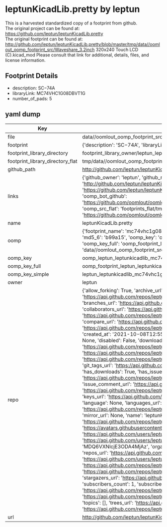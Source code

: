 # leptunKicadLib.pretty by leptun  
This is a harvested standardized copy of a footprint from github.  
The original project can be found at:  
https://github.com/leptun/leptunKicadLib.pretty  
The original footprint can be found at:
http://github.com/leptun/leptunKicadLib.pretty/blob/master/tmp/data//oomlout_oomp_footprint_src/Waveshare_3.2inch 320x240 Touch LCD (C).kicad_mod
Please consult that link for additional, details, files, and license information.  
## Footprint Details
* description: SC−74A  
* libraryLink: MC74VHC1G08DBVT1G  
* number_of_pads: 5  
## yaml dump  
| Key | Value |  
| --- | --- |  
| file | data//oomlout_oomp_footprint_src/leptunKicadLib.pretty/MC74VHC1G08DBVT1G.kicad_mod |  
| footprint | {'description': 'SC−74A', 'libraryLink': 'MC74VHC1G08DBVT1G', 'number_of_pads': 5} |  
| footprint_library_directory | footprint_library_owner/leptun_leptunKicadLib.pretty |  
| footprint_library_directory_flat | tmp/data//oomlout_oomp_footprint_src/footprints_flat/leptun_leptunkicadlib_mc74vhc1g08dbvt1g/working |  
| github_path | http://github.com/leptun/leptunKicadLib.pretty/blob/master/tmp/data//oomlout_oomp_footprint_src/MC74VHC1G08DBVT1G.kicad_mod |  
| links | {'github_owner': 'leptun', 'github_repo_name': 'leptunKicadLib.pretty', 'github_src': 'http://github.com/leptun/leptunKicadLib.pretty/blob/master/tmp/data//oomlout_oomp_footprint_src/Waveshare_3.2inch 320x240 Touch LCD (C).kicad_mod', 'github_src_repo': 'https://github.com/leptun/leptunKicadLib.pretty', 'oomp_bot': 'tmp/data//oomlout_oomp_footprint_src/footprints/leptun_leptunkicadlib_mc74vhc1g08dbvt1g/working', 'oomp_bot_github': 'https://github.com/oomlout/oomlout_oomp_footprint_bot/tree/main/tmp/data//oomlout_oomp_footprint_src/footprints/leptun_leptunkicadlib_mc74vhc1g08dbvt1g/working', 'oomp_src_flat': 'footprints_flat/tmp/data//oomlout_oomp_footprint_src/footprints_flat/leptun_leptunkicadlib_mc74vhc1g08dbvt1g/working', 'oomp_src_flat_github': 'https://github.com/oomlout/oomlout_oomp_footprint_src/tree/main/tmp/data//oomlout_oomp_footprint_src/footprints_flat/leptun_leptunkicadlib_mc74vhc1g08dbvt1g/working'} |  
| name | leptunKicadLib.pretty |  
| oomp | {'footprint_name': 'mc74vhc1g08dbvt1g', 'library_name': 'leptunkicadlib', 'md5': 'b99a15ac3ed9affe3374bcb6c04d0aad', 'md5_10': 'b99a15ac3e', 'md5_5': 'b99a1', 'md5_6': 'b99a15', 'oomp_key': 'oomp_leptun_leptunkicadlib_mc74vhc1g08dbvt1g', 'oomp_key_extra': 'oomp_footprint_leptun_leptunkicadlib_mc74vhc1g08dbvt1g', 'oomp_key_full': 'oomp_footprint_leptun_leptunkicadlib_mc74vhc1g08dbvt1g_b99a15', 'oomp_key_simple': 'leptun_leptunkicadlib_mc74vhc1g08dbvt1g', 'original_filename': 'data//oomlout_oomp_footprint_src/leptunKicadLib.pretty/MC74VHC1G08DBVT1G.kicad_mod', 'owner_name': 'leptun'} |  
| oomp_key | oomp_leptun_leptunkicadlib_mc74vhc1g08dbvt1g |  
| oomp_key_full | oomp_footprint_leptun_leptunkicadlib_mc74vhc1g08dbvt1g |  
| oomp_key_simple | leptun_leptunkicadlib_mc74vhc1g08dbvt1g |  
| owner | leptun |  
| repo | {'allow_forking': True, 'archive_url': 'https://api.github.com/repos/leptun/leptunKicadLib.pretty/{archive_format}{/ref}', 'archived': False, 'assignees_url': 'https://api.github.com/repos/leptun/leptunKicadLib.pretty/assignees{/user}', 'blobs_url': 'https://api.github.com/repos/leptun/leptunKicadLib.pretty/git/blobs{/sha}', 'branches_url': 'https://api.github.com/repos/leptun/leptunKicadLib.pretty/branches{/branch}', 'clone_url': 'https://github.com/leptun/leptunKicadLib.pretty.git', 'collaborators_url': 'https://api.github.com/repos/leptun/leptunKicadLib.pretty/collaborators{/collaborator}', 'comments_url': 'https://api.github.com/repos/leptun/leptunKicadLib.pretty/comments{/number}', 'commits_url': 'https://api.github.com/repos/leptun/leptunKicadLib.pretty/commits{/sha}', 'compare_url': 'https://api.github.com/repos/leptun/leptunKicadLib.pretty/compare/{base}...{head}', 'contents_url': 'https://api.github.com/repos/leptun/leptunKicadLib.pretty/contents/{+path}', 'contributors_url': 'https://api.github.com/repos/leptun/leptunKicadLib.pretty/contributors', 'created_at': '2021-10-08T12:55:04Z', 'default_branch': 'main', 'deployments_url': 'https://api.github.com/repos/leptun/leptunKicadLib.pretty/deployments', 'description': None, 'disabled': False, 'downloads_url': 'https://api.github.com/repos/leptun/leptunKicadLib.pretty/downloads', 'events_url': 'https://api.github.com/repos/leptun/leptunKicadLib.pretty/events', 'fork': False, 'forks': 0, 'forks_count': 0, 'forks_url': 'https://api.github.com/repos/leptun/leptunKicadLib.pretty/forks', 'full_name': 'leptun/leptunKicadLib.pretty', 'git_commits_url': 'https://api.github.com/repos/leptun/leptunKicadLib.pretty/git/commits{/sha}', 'git_refs_url': 'https://api.github.com/repos/leptun/leptunKicadLib.pretty/git/refs{/sha}', 'git_tags_url': 'https://api.github.com/repos/leptun/leptunKicadLib.pretty/git/tags{/sha}', 'git_url': 'git://github.com/leptun/leptunKicadLib.pretty.git', 'has_discussions': False, 'has_downloads': True, 'has_issues': True, 'has_pages': False, 'has_projects': True, 'has_wiki': True, 'homepage': None, 'hooks_url': 'https://api.github.com/repos/leptun/leptunKicadLib.pretty/hooks', 'html_url': 'https://github.com/leptun/leptunKicadLib.pretty', 'id': 414986226, 'is_template': False, 'issue_comment_url': 'https://api.github.com/repos/leptun/leptunKicadLib.pretty/issues/comments{/number}', 'issue_events_url': 'https://api.github.com/repos/leptun/leptunKicadLib.pretty/issues/events{/number}', 'issues_url': 'https://api.github.com/repos/leptun/leptunKicadLib.pretty/issues{/number}', 'keys_url': 'https://api.github.com/repos/leptun/leptunKicadLib.pretty/keys{/key_id}', 'labels_url': 'https://api.github.com/repos/leptun/leptunKicadLib.pretty/labels{/name}', 'language': None, 'languages_url': 'https://api.github.com/repos/leptun/leptunKicadLib.pretty/languages', 'license': None, 'merges_url': 'https://api.github.com/repos/leptun/leptunKicadLib.pretty/merges', 'milestones_url': 'https://api.github.com/repos/leptun/leptunKicadLib.pretty/milestones{/number}', 'mirror_url': None, 'name': 'leptunKicadLib.pretty', 'network_count': 0, 'node_id': 'R_kgDOGLwv8g', 'notifications_url': 'https://api.github.com/repos/leptun/leptunKicadLib.pretty/notifications{?since,all,participating}', 'open_issues': 0, 'open_issues_count': 0, 'owner': {'avatar_url': 'https://avatars.githubusercontent.com/u/17808203?v=4', 'events_url': 'https://api.github.com/users/leptun/events{/privacy}', 'followers_url': 'https://api.github.com/users/leptun/followers', 'following_url': 'https://api.github.com/users/leptun/following{/other_user}', 'gists_url': 'https://api.github.com/users/leptun/gists{/gist_id}', 'gravatar_id': '', 'html_url': 'https://github.com/leptun', 'id': 17808203, 'login': 'leptun', 'node_id': 'MDQ6VXNlcjE3ODA4MjAz', 'organizations_url': 'https://api.github.com/users/leptun/orgs', 'received_events_url': 'https://api.github.com/users/leptun/received_events', 'repos_url': 'https://api.github.com/users/leptun/repos', 'site_admin': False, 'starred_url': 'https://api.github.com/users/leptun/starred{/owner}{/repo}', 'subscriptions_url': 'https://api.github.com/users/leptun/subscriptions', 'type': 'User', 'url': 'https://api.github.com/users/leptun'}, 'private': False, 'pulls_url': 'https://api.github.com/repos/leptun/leptunKicadLib.pretty/pulls{/number}', 'pushed_at': '2023-09-09T17:33:56Z', 'releases_url': 'https://api.github.com/repos/leptun/leptunKicadLib.pretty/releases{/id}', 'size': 3566, 'ssh_url': 'git@github.com:leptun/leptunKicadLib.pretty.git', 'stargazers_count': 0, 'stargazers_url': 'https://api.github.com/repos/leptun/leptunKicadLib.pretty/stargazers', 'statuses_url': 'https://api.github.com/repos/leptun/leptunKicadLib.pretty/statuses/{sha}', 'subscribers_count': 1, 'subscribers_url': 'https://api.github.com/repos/leptun/leptunKicadLib.pretty/subscribers', 'subscription_url': 'https://api.github.com/repos/leptun/leptunKicadLib.pretty/subscription', 'svn_url': 'https://github.com/leptun/leptunKicadLib.pretty', 'tags_url': 'https://api.github.com/repos/leptun/leptunKicadLib.pretty/tags', 'teams_url': 'https://api.github.com/repos/leptun/leptunKicadLib.pretty/teams', 'temp_clone_token': None, 'topics': [], 'trees_url': 'https://api.github.com/repos/leptun/leptunKicadLib.pretty/git/trees{/sha}', 'updated_at': '2021-10-09T21:08:26Z', 'url': 'https://api.github.com/repos/leptun/leptunKicadLib.pretty', 'visibility': 'public', 'watchers': 0, 'watchers_count': 0, 'web_commit_signoff_required': False} |  
| url | http://github.com/leptun/leptunKicadLib.pretty |  

